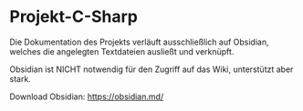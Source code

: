 # Projekt-C-Sharp
Die Dokumentation des Projekts verläuft ausschließlich auf Obsidian, welches die angelegten Textdateien ausließt und verknüpft.

Obsidian ist NICHT notwendig für den Zugriff auf das Wiki, unterstützt aber stark.

Download Obsidian: https://obsidian.md/
